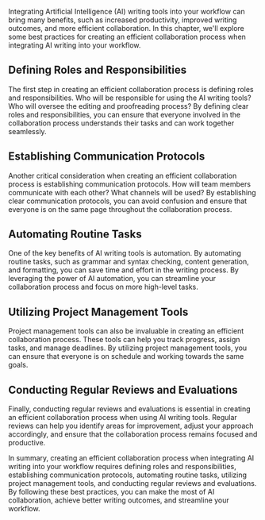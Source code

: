 
Integrating Artificial Intelligence (AI) writing tools into your workflow can bring many benefits, such as increased productivity, improved writing outcomes, and more efficient collaboration. In this chapter, we'll explore some best practices for creating an efficient collaboration process when integrating AI writing into your workflow.

Defining Roles and Responsibilities
-----------------------------------

The first step in creating an efficient collaboration process is defining roles and responsibilities. Who will be responsible for using the AI writing tools? Who will oversee the editing and proofreading process? By defining clear roles and responsibilities, you can ensure that everyone involved in the collaboration process understands their tasks and can work together seamlessly.

Establishing Communication Protocols
------------------------------------

Another critical consideration when creating an efficient collaboration process is establishing communication protocols. How will team members communicate with each other? What channels will be used? By establishing clear communication protocols, you can avoid confusion and ensure that everyone is on the same page throughout the collaboration process.

Automating Routine Tasks
------------------------

One of the key benefits of AI writing tools is automation. By automating routine tasks, such as grammar and syntax checking, content generation, and formatting, you can save time and effort in the writing process. By leveraging the power of AI automation, you can streamline your collaboration process and focus on more high-level tasks.

Utilizing Project Management Tools
----------------------------------

Project management tools can also be invaluable in creating an efficient collaboration process. These tools can help you track progress, assign tasks, and manage deadlines. By utilizing project management tools, you can ensure that everyone is on schedule and working towards the same goals.

Conducting Regular Reviews and Evaluations
------------------------------------------

Finally, conducting regular reviews and evaluations is essential in creating an efficient collaboration process when using AI writing tools. Regular reviews can help you identify areas for improvement, adjust your approach accordingly, and ensure that the collaboration process remains focused and productive.

In summary, creating an efficient collaboration process when integrating AI writing into your workflow requires defining roles and responsibilities, establishing communication protocols, automating routine tasks, utilizing project management tools, and conducting regular reviews and evaluations. By following these best practices, you can make the most of AI collaboration, achieve better writing outcomes, and streamline your workflow.
